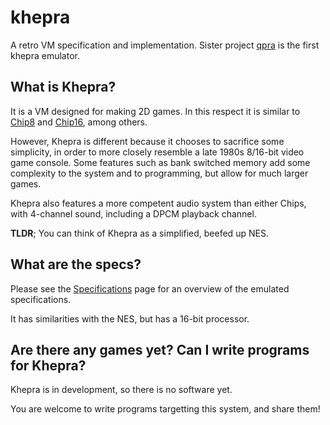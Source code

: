 khepra
======

A retro VM specification and implementation.
Sister project [qpra](https://github.com/tykel/qpra) is the first khepra emulator.

What is Khepra?
---
It is a VM designed for making 2D games.
In this respect it is similar to [Chip8](http://en.wikipedia.org/wiki/CHIP-8) and [Chip16](https://github.com/chip16/chip16), among others.

However, Khepra is different because it chooses to sacrifice some simplicity, in order to more closely resemble a late 1980s 8/16-bit video game console. Some features such as bank switched memory add some complexity to the system and to programming, but allow for much larger games.

Khepra also features a more competent audio system than either Chips, with 4-channel sound, including a DPCM playback channel.

**TLDR**; You can think of Khepra as a simplified, beefed up NES.

What are the specs?
---
Please see the [Specifications](Khepra.md) page for an overview of the emulated specifications.

It has similarities with the NES, but has a 16-bit processor.

Are there any games yet? Can I write programs for Khepra?
---
Khepra is in development, so there is no software yet.

You are welcome to write programs targetting this system, and share them!
